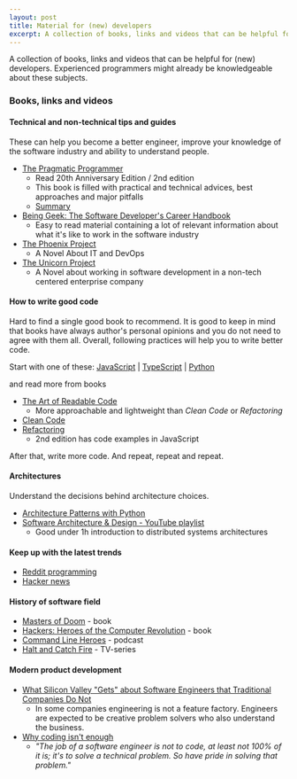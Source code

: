 ```yaml
---
layout: post
title: Material for (new) developers
excerpt: A collection of books, links and videos that can be helpful for (new) developers. Experienced programmers might already be knowledgeable about these subjects.
---
```


A collection of books, links and videos that can be helpful for (new) developers. Experienced programmers might already be knowledgeable about these subjects.

### Books, links and videos

#### Technical and non-technical tips and guides

These can help you become a better engineer, improve your knowledge of the software industry and ability to understand people.

* [The Pragmatic Programmer](https://www.goodreads.com/book/show/4099.The_Pragmatic_Programmer)
  * Read 20th Anniversary Edition / 2nd edition
  * This book is filled with practical and technical advices, best approaches and major pitfalls
  * [Summary](https://github.com/HugoMatilla/The-Pragmatic-Programmer)
* [Being Geek: The Software Developer's Career Handbook](https://www.goodreads.com/book/show/8473471-being-geek)
  * Easy to read material containing a lot of relevant information about what it's like to work in the software industry
* [The Phoenix Project](https://www.goodreads.com/book/show/17255186-the-phoenix-project)
  * A Novel About IT and DevOps
* [The Unicorn Project](https://www.goodreads.com/book/show/44333183-the-unicorn-project)
  * A Novel about working in software development in a non-tech centered enterprise company

#### How to write good code

Hard to find a single good book to recommend. It is good to keep in mind that books have always author's personal opinions and you do not need to agree with them all. Overall, following practices will help you to write better code.

Start with one of these:
[JavaScript](https://github.com/ryanmcdermott/clean-code-javascript) | [TypeScript](https://github.com/labs42io/clean-code-typescript) | [Python](https://github.com/zedr/clean-code-python)

and read more from books

* [The Art of Readable Code](https://www.goodreads.com/book/show/8677004-the-art-of-readable-code)
  * More approachable and lightweight than _Clean Code_ or _Refactoring_
* [Clean Code](https://www.goodreads.com/book/show/3735293-clean-code)
* [Refactoring](https://www.goodreads.com/book/show/44936.Refactoring)
  * 2nd edition has code examples in JavaScript

After that, write more code. And repeat, repeat and repeat.

#### Architectures

Understand the decisions behind architecture choices.

* [Architecture Patterns with Python](https://www.goodreads.com/book/show/50083115-architecture-patterns-with-python)
* [Software Architecture & Design - YouTube playlist](https://www.youtube.com/playlist?list=PL4JxLacgYgqTgS8qQPC17fM-NWMTr5GW6)
  * Good under 1h introduction to distributed systems architectures

#### Keep up with the latest trends

* [Reddit programming](http://old.reddit.com/r/programming)
* [Hacker news](https://news.ycombinator.com/)

#### History of software field

* [Masters of Doom](https://www.goodreads.com/book/show/222146.Masters_of_Doom) - book
* [Hackers: Heroes of the Computer Revolution](https://www.goodreads.com/book/show/56829.Hackers) - book
* [Command Line Heroes](https://www.redhat.com/en/command-line-heroes) - podcast
* [Halt and Catch Fire](https://www.imdb.com/title/tt2543312/) - TV-series

#### Modern product development

* [What Silicon Valley "Gets" about Software Engineers that Traditional Companies Do Not](https://blog.pragmaticengineer.com/what-silicon-valley-gets-right-on-software-engineers/)
  * In some companies engineering is not a feature factory. Engineers are expected to be creative problem solvers who also understand the business.
* [Why coding isn't enough](https://www.youtube.com/watch?v=yzhnRt6ZDKM)
  * _"The job of a software engineer is not to code, at least not 100% of it is; it's to solve a technical problem. So have pride in solving that problem."_
